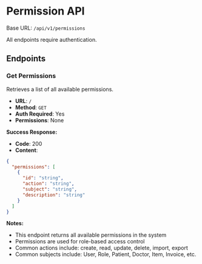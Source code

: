 # Permission API

Base URL: `/api/v1/permissions`

All endpoints require authentication.

## Endpoints

### Get Permissions
Retrieves a list of all available permissions.

- **URL**: `/`
- **Method**: `GET`
- **Auth Required**: Yes
- **Permissions**: None

**Success Response:**
- **Code**: 200
- **Content**: 
```json
{
  "permissions": [
    {
      "id": "string",
      "action": "string",
      "subject": "string",
      "description": "string"
    }
  ]
}
```

**Notes:**
- This endpoint returns all available permissions in the system
- Permissions are used for role-based access control
- Common actions include: create, read, update, delete, import, export
- Common subjects include: User, Role, Patient, Doctor, Item, Invoice, etc.
